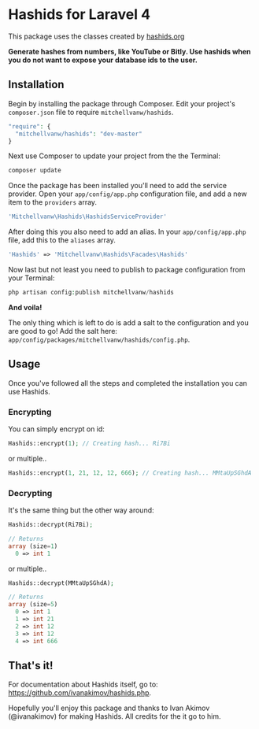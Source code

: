 # Hashids for Laravel 4

This package uses the classes created by [hashids.org](http://www.hashids.org/ "http://www.hashids.org/")

<b>Generate hashes from numbers, like YouTube or Bitly.
Use hashids when you do not want to expose your database ids to the user.</b>

## Installation
Begin by installing the package through Composer. Edit your project's `composer.json` file to require `mitchellvanw/hashids`.

  ```php
  "require": {
    "mitchellvanw/hashids": "dev-master"
  }
  ```

Next use Composer to update your project from the the Terminal:

  ```php
  composer update
  ```

Once the package has been installed you'll need to add the service provider. Open your `app/config/app.php` configuration file, and add a new item to the `providers` array.

  ```php
  'Mitchellvanw\Hashids\HashidsServiceProvider'
  ```

After doing this you also need to add an alias. In your `app/config/app.php` file, add this to the `aliases` array.

  ```php
  'Hashids' => 'Mitchellvanw\Hashids\Facades\Hashids'
  ```

Now last but not least you need to publish to package configuration from your Terminal:

  ```php
  php artisan config:publish mitchellvanw/hashids
  ```

<b>And voila!</b>

The only thing which is left to do is add a salt to the configuration and you are good to go! Add the salt here: `app/config/packages/mitchellvanw/hashids/config.php`.

## Usage
Once you've followed all the steps and completed the installation you can use Hashids.

### Encrypting
You can simply encrypt on id:

  ```php
  Hashids::encrypt(1); // Creating hash... Ri7Bi
  ```

or multiple..

  ```php
  Hashids::encrypt(1, 21, 12, 12, 666); // Creating hash... MMtaUpSGhdA
  ```

### Decrypting
It's the same thing but the other way around:

  ```php
  Hashids::decrypt(Ri7Bi);

  // Returns
  array (size=1)
    0 => int 1
  ```

or multiple..

  ```php
  Hashids::decrypt(MMtaUpSGhdA);

  // Returns
  array (size=5)
    0 => int 1
    1 => int 21
    2 => int 12
    3 => int 12
    4 => int 666
  ```

## That's it!
For documentation about Hashids itself, go to: https://github.com/ivanakimov/hashids.php.

Hopefully you'll enjoy this package and thanks to Ivan Akimov (@ivanakimov) for making Hashids. All credits for the it go to him.